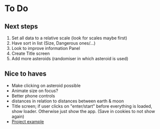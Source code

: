 # To Do
## Next steps
1. Set all data to a relative scale (look for scales maybe first)
2. Have sort in list (Size, Dangerous ones/...)
3. Look to improve information Panel
4. Create Title screen
5. Add more asteroids (randomiser in which asteroid is used)

## Nice to haves
- Make clicking on asteroid possible
- Animate size on focus?
- Better phone controls
- distances in relation to distances between earth & moon
- Title screen; if user clicks on "enter/start" before everything is loaded, show loader. Otherwise just show the app. (Save in cookies to not show again)
- [Project example](https://gitee.com/ice-gl/icegl-three-vue-tres/blob/master/src/plugins/UIdemo/pages/divIllustrate.vue)
